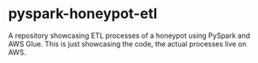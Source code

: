 # pyspark-honeypot-etl
A repository showcasing ETL processes of a honeypot using PySpark and AWS Glue. This is just showcasing the code, the actual processes live on AWS.
